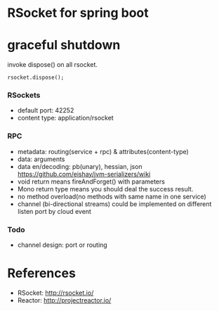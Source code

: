 RSocket for spring boot
=======================

# graceful shutdown
invoke dispose() on all rsocket.

```
rsocket.dispose();
```

### RSockets

* default port: 42252
* content type: application/rsocket

### RPC

* metadata: routing(service + rpc) & attributes(content-type)
* data: arguments
* data en/decoding: pb(unary), hessian, json https://github.com/eishay/jvm-serializers/wiki
* void return means fireAndForget() with parameters
* Mono<Void> return type means you should deal the success result.
* no method overload(no methods with same name in one service)
* channel (bi-directional streams) could be implemented on different listen port by cloud event

### Todo

* channel design: port or routing

# References

* RSocket: http://rsocket.io/
* Reactor: http://projectreactor.io/
